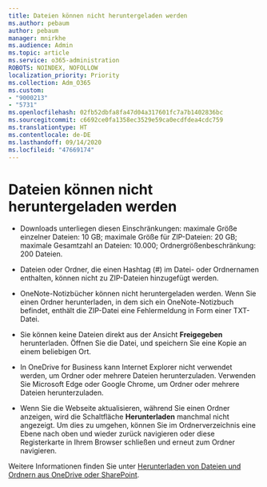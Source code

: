 ```yaml
---
title: Dateien können nicht heruntergeladen werden
ms.author: pebaum
author: pebaum
manager: mnirkhe
ms.audience: Admin
ms.topic: article
ms.service: o365-administration
ROBOTS: NOINDEX, NOFOLLOW
localization_priority: Priority
ms.collection: Adm_O365
ms.custom:
- "9000213"
- "5731"
ms.openlocfilehash: 02fb52dbfa8fa47d04a317601fc7a7b1402836bc
ms.sourcegitcommit: c6692ce0fa1358ec3529e59ca0ecdfdea4cdc759
ms.translationtype: HT
ms.contentlocale: de-DE
ms.lasthandoff: 09/14/2020
ms.locfileid: "47669174"
---
```

# <a name="unable-to-download-files"></a>Dateien können nicht heruntergeladen werden

- Downloads unterliegen diesen Einschränkungen: maximale Größe einzelner Dateien: 10 GB; maximale Größe für ZIP-Dateien: 20 GB; maximale Gesamtzahl an Dateien: 10.000; Ordnergrößenbeschränkung: 200 Dateien.
- Dateien oder Ordner, die einen Hashtag (#) im Datei- oder Ordnernamen enthalten, können nicht zu ZIP-Dateien hinzugefügt werden.  
    
- OneNote-Notizbücher können nicht heruntergeladen werden. Wenn Sie einen Ordner herunterladen, in dem sich ein OneNote-Notizbuch befindet, enthält die ZIP-Datei eine Fehlermeldung in Form einer TXT-Datei.  
    
- Sie können keine Dateien direkt aus der Ansicht **Freigegeben** herunterladen. Öffnen Sie die Datei, und speichern Sie eine Kopie an einem beliebigen Ort.  
    
- In OneDrive for Business kann Internet Explorer nicht verwendet werden, um Ordner oder mehrere Dateien herunterzuladen. Verwenden Sie Microsoft Edge oder Google Chrome, um Ordner oder mehrere Dateien herunterzuladen.  
    
- Wenn Sie die Webseite aktualisieren, während Sie einen Ordner anzeigen, wird die Schaltfläche **Herunterladen** manchmal nicht angezeigt. Um dies zu umgehen, können Sie im Ordnerverzeichnis eine Ebene nach oben und wieder zurück navigieren oder diese Registerkarte in Ihrem Browser schließen und erneut zum Ordner navigieren.  
    
Weitere Informationen finden Sie unter [Herunterladen von Dateien und Ordnern aus OneDrive oder SharePoint](https://support.office.com/article/download-files-and-folders-from-onedrive-or-sharepoint-5c7397b7-19c7-4893-84fe-d02e8fa5df05).